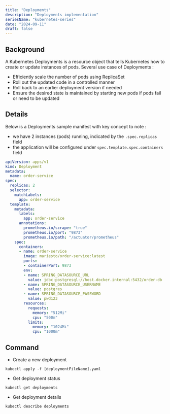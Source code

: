 ```yaml
---
title: "Deployments"
description: "Deployments implementation"
seriesName: "kubernetes-series"
date: "2024-09-11"
draft: false
---
```


## Background
A Kubernetes Deployments is a resource object that tells Kubernetes how to create or update instances of pods. 
Several use case of Deployments : 
- Efficiently scale the number of pods using ReplicaSet 
- Roll out the updated code in a controlled manner 
- Roll back to an earlier deployment version if needed 
- Ensure the desired state is maintained by starting new pods if pods fail or need to be updated 

## Details
Below is a Deployments sample manifest with key concept to note :
- we have 2 instances (pods) running, indicated by the `.spec.replicas` field
- the application will be configured under `spec.template.spec.containers` field 

```yaml
apiVersion: apps/v1
kind: Deployment
metadata:
  name: order-service
spec:
  replicas: 2
  selector:
    matchLabels:
      app: order-service
  template:
    metadata:
      labels:
        app: order-service
      annotations:
        prometheus.io/scrape: "true"
        prometheus.io/port: "9873"
        prometheus.io/path: "/actuator/prometheus"
    spec:
      containers:
      - name: order-service
        image: mariesto/order-service:latest
        ports:
        - containerPort: 9873
        env:
        - name: SPRING_DATASOURCE_URL
          value: jdbc:postgresql://host.docker.internal:5432/order-db
        - name: SPRING_DATASOURCE_USERNAME
          value: postgres
        - name: SPRING_DATASOURCE_PASSWORD
          value: pwd123
        resources:
          requests:
            memory: "512Mi"
            cpu: "500m"
          limits:
            memory: "1024Mi"
            cpu: "1000m"
```

## Command 
- Create a new deployment 
```shell
kubectl apply -f [deploymentFileName].yaml
```

- Get deployment status
```shell
kubectl get deployments
```

- Get deployment details
```shell
kubectl describe deployments
```